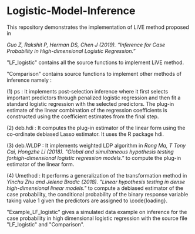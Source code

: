# Logistic-Model-Inference
This repository demonstrates the implementation of LiVE method proposed in 

_Guo Z, Rakshit P, Herman DS, Chen J (2019). “Inference for Case Probability in High-dimensional
Logistic Regression.”_

"LF_logistic" contains all the source functions to implement LiVE method.

"Comparison" contains source functions to implement other methods of inference namely :

(1) ps : It implements post-selection inference where it first selects important predictors through penalized logistic regression and then fit a standard logistic regression with the selected predictors. The plug-in estimate of the linear combination of the regression coefficients is constructed using the coefficient estimates from the final step.

(2) deb.hdi : It computes the plug-in estimator of the linear form using the co-ordinate debiased Lasso estimator. It uses the R package hdi.

(3) deb.WLDP : It implements weighted LDP algorithm in _Rong Ma, T Tony Cai, Hongzhe Li (2018). "Global and simultaneous hypothesis testing forhigh-dimensional logistic regression models."_ to compute the plug-in estimator of the linear form.

(4) Umethod : It performs a generalization of the transformation method in _Yinchu Zhu and Jelena Bradic (2018). "Linear hypothesis testing in dense high-dimensional linear models."_ to compute a debiased estimator of the case probability, the conditional probability of the binary response variable taking value 1 given the predictors are assigned to \code{loading}.

"Example_LF_logistic" gives a simulated data example on inference for the case probability in high dimensional logistic regression with the source file "LF_logistic" and "Comparison".
